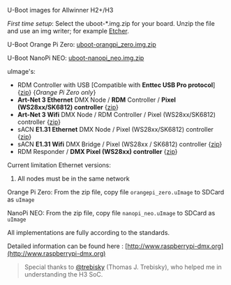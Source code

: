 U-Boot images for Allwinner H2+/H3

*First time setup*: Select the uboot-*.img.zip for your board. Unzip the file and use an img writer; for example [Etcher](https://etcher.io).

U-Boot Orange Pi Zero: [uboot-orangpi_zero.img.zip](https://github.com/vanvught/h3dmx512-zip/blob/master/uboot-orangpi_zero.img.zip?raw=true)

U-Boot NanoPi NEO: [uboot-nanopi_neo.img.zip](https://github.com/vanvught/h3dmx512-zip/blob/master/uboot-nanopi_neo.img.zip?raw=true) 

uImage's:

- RDM Controller with USB [Compatible with **Enttec USB Pro protocol**] {[zip](https://github.com/vanvught/h3dmx512-zip/blob/master/h3_dmx_usb_pro.zip?raw=true)}  {*Orange Pi Zero only*}
- **Art-Net 3 Ethernet** DMX Node / **RDM** Controller / **Pixel (WS28xx/SK6812) controller** {[zip](https://github.com/vanvught/h3dmx512-zip/blob/master/h3_emac_artnet_dmx.zip?raw=true)}
- **Art-Net 3 Wifi** DMX Node / RDM Controller / Pixel (WS28xx/SK6812) controller {[zip](https://github.com/vanvught/h3dmx512-zip/blob/master/h3_wifi_artnet_dmx.zip?raw=true)}
- sACN **E1.31 Ethernet** DMX Node / Pixel (WS28xx/SK6812) controller {[zip](https://github.com/vanvught/h3dmx512-zip/blob/master/h3_emac_e131_dmx.zip?raw=true)}
- sACN **E1.31 Wifi** DMX Bridge  / Pixel (WS28xx / SK6812) controller {[zip](https://github.com/vanvught/h3dmx512-zip/blob/master/h3_wifi_e131_dmx.zip?raw=true)}
- RDM Responder / **DMX Pixel (WS28xx) controller** {[zip](https://github.com/vanvught/h3dmx512-zip/blob/master/h3_rdm_responder.zip?raw=true)}


Current limitation Ethernet versions:

1. All nodes must be in the same network 


Orange Pi Zero: From the zip file, copy file `orangepi_zero.uImage` to SDCard as `uImage`

NanoPi NEO: From the zip file, copy file `nanopi_neo.uImage` to SDCard as `uImage`

All implementations are fully according to the standards.

Detailed information can be found here : [http://www.raspberrypi-dmx.org](http://www.raspberrypi-dmx.org)

> Special thanks to [@trebisky](https://github.com/trebisky/orangepi) (Thomas J. Trebisky), who helped me in understanding the H3 SoC. 